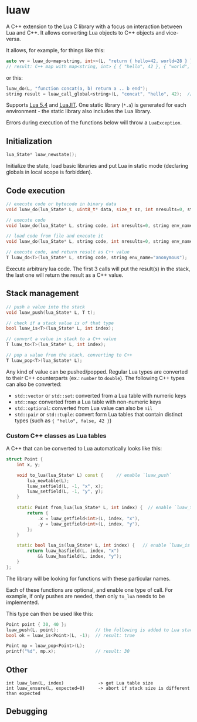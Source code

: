# luaw

A C++ extension to the Lua C library with a focus on interaction between Lua and C++. 
It allows converting Lua objects to C++ objects and vice-versa. 

It allows, for example, for things like this:

```c++
auto vv = luaw_do<map<string, int>>(L, "return { hello=42, world=28 } }");
// result: C++ map with map<string, int> { { "hello", 42 }, { "world", 28 } }
```

or this:

```c++
luaw_do(L, "function concat(a, b) return a .. b end");
string result = luaw_call_global<string>(L, "concat", "hello", 42);  // result: "hello42":w
```

Supports [Lua 5.4](https://www.lua.org/) and [LuaJIT](https://luajit.org/). One static library
(`*.a`) is generated for each environment - the static library also includes the Lua library.

Errors during execution of the functions below will throw a `LuaException`.

## Initialization

```c++
lua_State* luaw_newstate();
```

Initialize the state, load basic libraries and put Lua in static mode (declaring globals in
local scope is forbidden).

## Code execution

```c++
// execute code or bytecode in binary data
void luaw_do(lua_State* L, uint8_t* data, size_t sz, int nresults=0, string env_name="anonymous");

// execute code
void luaw_do(lua_State* L, string code, int nresults=0, string env_name="anonymous");

// load code from file and execute it
void luaw_do(lua_State* L, string code, int nresults=0, string env_name="anonymous");

// execute code, and return result as C++ value
T luaw_do<T>(lua_State* L, string code, string env_name="anonymous");
```

Execute arbitrary lua code. The first 3 calls will put the result(s) in the stack, the last
one will return the result as a C++ value.

## Stack management

```c++
// push a value into the stack
void luaw_push(lua_State* L, T t);

// check if a stack value is of that type
bool luaw_is<T>(lua_State* L, int index);

// convert a value in stack to a C++ value
T luaw_to<T>(lua_State* L, int index);

// pop a value from the stack, converting to C++
T luaw_pop<T>(lua_Sstate* L);
```

Any kind of value can be pushed/popped. Regular Lua types are converted to their C++ counterparts
(ex.: `number` to `double`). The following C++ types can also be converted:

* `std::vector` or `std::set`: converted from a Lua table with numeric keys
* `std::map`: converted from a Lua table with non-numeric keys
* `std::optional`: converted from Lua value can also be `nil`
* `std::pair` or `std::tuple`: convert form Lua tables that contain distinct types (such as
  `{ "hello", false, 42 }`)

### Custom C++ classes as Lua tables

A C++ that can be converted to Lua automatically looks like this:

```c++
struct Point {
    int x, y;

    void to_lua(lua_State* L) const {     // enable `luaw_push`
        lua_newtable(L);
        luaw_setfield(L, -1, "x", x);
        luaw_setfield(L, -1, "y", y);
    }

    static Point from_lua(lua_State* L, int index) {  // enable `luaw_to` and `luaw_pop`
        return {
            .x = luaw_getfield<int>(L, index, "x"),
            .y = luaw_getfield<int>(L, index, "y"),
        };
    }

    static bool lua_is(lua_State* L, int index) {   // enable `luaw_is`
        return luaw_hasfield(L, index, "x")
            && luaw_hasfield(L, index, "y");
    }
};
```

The library will be looking for functions with these particular names.

Each of these functions are optional, and enable one type of call. For example, if only pushes
are needed, then only `to_lua` needs to be implemented.

This type can then be used like this:

```c++
Point point { 30, 40 };
luaw_push(L, point);              // the following is added to Lua stack: `{ x=30, y=40 }`
bool ok = luaw_is<Point>(L, -1);  // result: true

Point mp = luaw_pop<Point>(L);
printf("%d", mp.x);               // result: 30
```



## Other

```
int luaw_len(L, index)             -> get Lua table size
int luaw_ensure(L, expected=0)     -> abort if stack size is different than expected
```


## Debugging
